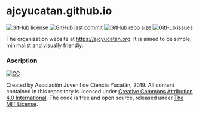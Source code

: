 # ajcyucatan.github.io
[![GitHub license](https://img.shields.io/github/license/ajcyucatan/ajcyucatan.github.io?style=popout-square)](https://github.com/ajcyucatan/ajcyucatan.github.io/blob/master/LICENSE)
[![GitHub last commit](https://img.shields.io/github/last-commit/ajcyucatan/ajcyucatan.github.io?style=popout-square)](https://github.com/ajcyucatan/ajcyucatan.github.io/commits/master)
[![GitHub repo size](https://img.shields.io/github/repo-size/ajcyucatan/ajcyucatan.github.io?style=popout-square)](https://github.com/ajcyucatan/ajcyucatan.github.io.git)
[![GitHub issues](https://img.shields.io/github/issues/ajcyucatan/ajcyucatan.github.io?style=popout-square)](https://github.com/ajcyucatan/ajcyucatan.github.io/issues)

The organization website at https://ajcyucatan.org. It is aimed to be simple, minimalist and visually friendly.


### Ascription


[![CC](http://forthebadge.com/images/badges/cc-by.svg)](https://creativecommons.org/licenses/by/4.0 "CC BY 4.0")

Created by Asociación Juvenil de Ciencia Yucatán, 2019. All content contained in this repository is licensed under [Creative Commons Attribution 4.0 International](https://creativecommons.org/licenses/by/4.0 "CC BY 4.0"). The code is free and open source, released under [The MIT License](https://mit-license.org "The MIT License").
